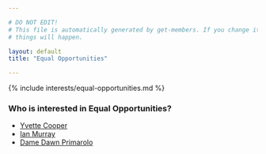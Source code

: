 ```yaml
---

# DO NOT EDIT!
# This file is automatically generated by get-members. If you change it, bad
# things will happen.

layout: default
title: "Equal Opportunities"

---
```


{% include interests/equal-opportunities.md %}

### Who is interested in Equal Opportunities?


* [Yvette Cooper](../members/yvette-cooper.html)
* [Ian Murray](../members/ian-murray.html)
* [Dame Dawn Primarolo](../members/dame-dawn-primarolo.html)

